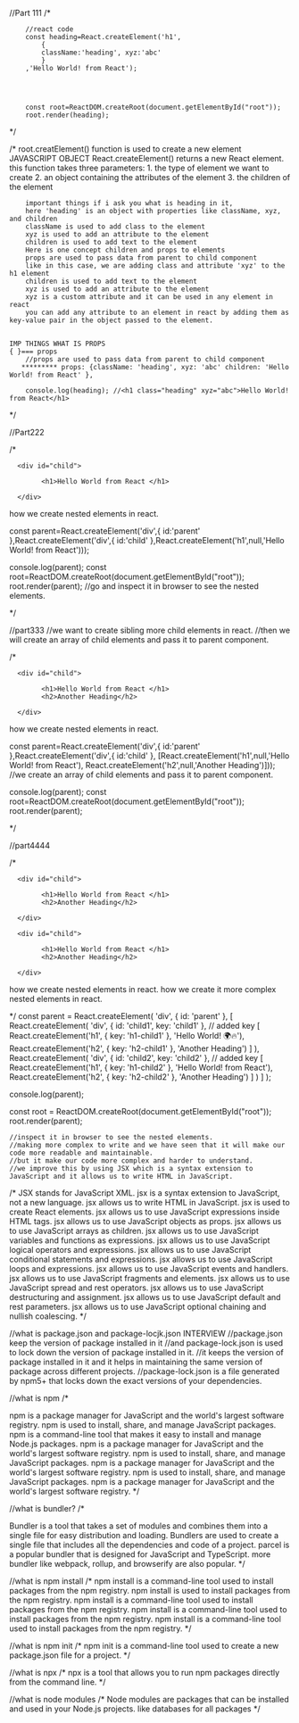 //Part 111
/*
        
        //react code
        const heading=React.createElement('h1',
            {
            className:'heading', xyz:'abc'
            }
        ,'Hello World! from React');


        

        const root=ReactDOM.createRoot(document.getElementById("root"));
        root.render(heading);
*/


/*
root.creatElement() function is used to create a new element  JAVASCRIPT OBJECT 
        React.createElement() returns a new React element.
        this function takes three parameters:
        1. the type of element we want to create
        2. an object containing the attributes of the element
        3. the children of the element

        important things if i ask you what is heading in it,
        here 'heading' is an object with properties like className, xyz, and children
        className is used to add class to the element
        xyz is used to add an attribute to the element
        children is used to add text to the element
        Here is one concept children and props to elements
        props are used to pass data from parent to child component
        like in this case, we are adding class and attribute 'xyz' to the h1 element
        children is used to add text to the element
        xyz is used to add an attribute to the element
        xyz is a custom attribute and it can be used in any element in react
        you can add any attribute to an element in react by adding them as key-value pair in the object passed to the element.
        

    IMP THINGS WHAT IS PROPS 
    { }=== props
        //props are used to pass data from parent to child component
       ********* props: {className: 'heading', xyz: 'abc' children: 'Hello World! from React' },

        console.log(heading); //<h1 class="heading" xyz="abc">Hello World! from React</h1>
*/











//Part222

/*
<div id="parent">

      <div id="child">            

            <h1>Hello World from React </h1>    

      </div>

</div>

how we create nested elements in react.


const parent=React.createElement('div',{
    id:'parent'
},React.createElement('div',{
    id:'child'
    },React.createElement('h1',null,'Hello World! from React')));

console.log(parent);
const root=ReactDOM.createRoot(document.getElementById("root"));
root.render(parent);
//go and inspect it in browser to see the nested elements.

*/







//part333
//we want to create sibling more child elements in react.
//then we will create an array of child elements and pass it to parent component.

/*
<div id="parent">

      <div id="child">            

            <h1>Hello World from React </h1>
            <h2>Another Heading</h2>    

      </div>

</div>

how we create nested elements in react.


const parent=React.createElement('div',{
    id:'parent'
},React.createElement('div',{
    id:'child'
    },
    [React.createElement('h1',null,'Hello World! from React'),
    React.createElement('h2',null,'Another Heading')])); //we create an array of child elements and pass it to parent component.


console.log(parent);
const root=ReactDOM.createRoot(document.getElementById("root"));
root.render(parent);

*/



//part4444



/*
<div id="parent">

      <div id="child">            

            <h1>Hello World from React </h1>
            <h2>Another Heading</h2>    

      </div>

      <div id="child">            

            <h1>Hello World from React </h1>
            <h2>Another Heading</h2>    

      </div>

</div>

how we create nested elements in react. how we create it more complex nested elements in react.

*/
const parent = React.createElement(
  'div',
  { id: 'parent' },
  [
    React.createElement(
      'div',
      { id: 'child1', key: 'child1' }, // added key
      [
        React.createElement('h1', { key: 'h1-child1' }, 'Hello World! 🌍🔥'),
        React.createElement('h2', { key: 'h2-child1' }, 'Another Heading')
      ]
    ),
    React.createElement(
      'div',
      { id: 'child2', key: 'child2' }, // added key
      [
        React.createElement('h1', { key: 'h1-child2' }, 'Hello World! from React'),
        React.createElement('h2', { key: 'h2-child2' }, 'Another Heading')
      ]
    )
  ]
);

console.log(parent);

const root = ReactDOM.createRoot(document.getElementById("root"));
root.render(parent);

    //inspect it in browser to see the nested elements.
    //making more complex to write and we have seen that it will make our code more readable and maintainable.
    //but it make our code more complex and harder to understand.
    //we improve this by using JSX which is a syntax extension to JavaScript and it allows us to write HTML in JavaScript.






    
/*
    JSX stands for JavaScript XML.
    jsx is a syntax extension to JavaScript, not a new language.
    jsx allows us to write HTML in JavaScript.
    jsx is used to create React elements.
    jsx allows us to use JavaScript expressions inside HTML tags.
    jsx allows us to use JavaScript objects as props.
    jsx allows us to use JavaScript arrays as children.
    jsx allows us to use JavaScript variables and functions as expressions.
    jsx allows us to use JavaScript logical operators and expressions.
    jsx allows us to use JavaScript conditional statements and expressions.
    jsx allows us to use JavaScript loops and expressions.
    jsx allows us to use JavaScript events and handlers.
    jsx allows us to use JavaScript fragments and elements.
    jsx allows us to use JavaScript spread and rest operators.
    jsx allows us to use JavaScript destructuring and assignment.
    jsx allows us to use JavaScript default and rest parameters.
    jsx allows us to use JavaScript optional chaining and nullish coalescing.
*/




//what is package.json and package-locjk.json             INTERVIEW
//package.json keep the version of package installed in it 
//and package-lock.json is used to lock down the version of package installed in it.
//it keeps the version of package installed in it and it helps in maintaining the same version of package across different projects.
//package-lock.json is a file generated by npm5+ that locks down the exact versions of your dependencies.



//what is npm
/*

npm is a package manager for JavaScript and the world's largest software registry.
npm is used to install, share, and manage JavaScript packages.
npm is a command-line tool that makes it easy to install and manage Node.js packages.
npm is a package manager for JavaScript and the world's largest software registry.
npm is used to install, share, and manage JavaScript packages.
npm is a package manager for JavaScript and the world's largest software registry.
npm is used to install, share, and manage JavaScript packages.
npm is a package manager for JavaScript and the world's largest software registry.
*/



//what is bundler?
/*

Bundler is a tool that takes a set of modules and combines them into a single file for easy distribution and loading.
Bundlers are used to create a single file that includes all the dependencies and code of a project.
parcel is a popular bundler that is designed for JavaScript and TypeScript.
more bundler like webpack, rollup, and browserify are also popular.
*/


//what is npm install
/*
npm install is a command-line tool used to install packages from the npm registry.
npm install is used to install packages from the npm registry.
npm install is a command-line tool used to install packages from the npm registry.
npm install is a command-line tool used to install packages from the npm registry.
npm install is a command-line tool used to install packages from the npm registry.
*/



//what is npm init
/*
npm init is a command-line tool used to create a new package.json file for a project.
*/



//what is npx
/*
npx is a tool that allows you to run npm packages directly from the command line.
*/



//what is node modules
/*
Node modules are packages that can be installed and used in your Node.js projects.
like databases for all packages 
*/

